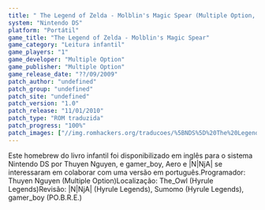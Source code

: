 ```yaml
---
title: " The Legend of Zelda - Molblin's Magic Spear (Multiple Option, Hyrule Legends e PO.B.R.E.)"
system: "Nintendo DS"
platform: "Portátil"
game_title: "The Legend of Zelda - Molblin's Magic Spear"
game_category: "Leitura infantil"
game_players: "1"
game_developer: "Multiple Option"
game_publisher: "Multiple Option"
game_release_date: "??/09/2009"
patch_author: "undefined"
patch_group: "undefined"
patch_site: "undefined"
patch_version: "1.0"
patch_release: "11/01/2010"
patch_type: "ROM traduzida"
patch_progress: "100%"
patch_images: ["//img.romhackers.org/traducoes/%5BNDS%5D%20The%20Legend%20of%20Zelda%20-%20Molblin's%20Magic%20Spear%20-%20Multiple%20Option,%20Hyrule%20Legends%20e%20POBRE%20-%201.png","//img.romhackers.org/traducoes/%5BNDS%5D%20The%20Legend%20of%20Zelda%20-%20Molblin's%20Magic%20Spear%20-%20Multiple%20Option,%20Hyrule%20Legends%20e%20POBRE%20-%202.png"]
---
```

Este homebrew do livro infantil foi disponibilizado em inglês para o sistema Nintendo DS por Thuyen Nguyen, e gamer_boy, Aero e |N|NjA| se interessaram em colaborar com uma versão em português.Programador: Thuyen Nguyen (Multiple Option)Localização: The_Owl (Hyrule Legends)Revisão: |N|NjA| (Hyrule Legends), Sumomo (Hyrule Legends), gamer_boy (PO.B.R.E.)